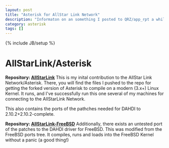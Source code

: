 ```yaml
---
layout: post
title: "Asterisk for AllStar Link Network"
description: "Informaton on an something I posted to QRZ/app_rpt a while ago"
category: asterisk
tags: []
---
```

{% include JB/setup %}

# AllStarLink/Asterisk

**Repository:  [AllStarLink](https://github.com/KG7QIN/AllStarLink)**
This is my inital contribution to the AllStar Link Network/Asterisk.  There, you will find the files I pushed to the repo for getting the forked 
version of Asterisk to compile on a modern (3.x+) Linux Kernel.  It runs, and I've successfully run this one several of my 
machines for connecting to the AllStarLink Network.

This also contains the ports of the pathches needed for DAHDI to 2.10.2+2.10.2-complete.


**Repository:  [AllStarLink-FreeBSD](https://github.com/KG7QIN/AllStarLink-FreeBSD)**
Additionally, there exists an untested port of the patches to the DAHDI driver for FreeBSD.  This was modified from the 
FreeBSD ports tree.  It compiles, runs and loads into the FreeBSD Kernel without a panic (a good thing!)

